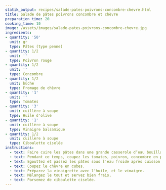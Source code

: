 ```yaml
---
statik_output: recipes/salade-pates-poivrons-concombre-chevre.html
title: Salade de pâtes poivrons concombre et chèvre
preparation_time: 20
cooking_time: 10
image: /assets/images/salade-pates-poivrons-concombre-chevre.jpg
ingredients:
- quantity: '50'
  unit: gr
  type: Pâtes (type penne)
- quantity: 1/2
  unit: ''
  type: Poivron rouge
- quantity: 1/2
  unit: ''
  type: Concombre
- quantity: 1/2
  unit: bûche
  type: Fromage de chèvre
- quantity: '1'
  unit: ''
  type: Tomates
- quantity: '3'
  unit: cuillère à soupe
  type: Huile d'olive
- quantity: '1'
  unit: cuillère à soupe
  type: Vinaigre balsamique
- quantity: 1/2
  unit: cuillère à soupe
  type: Ciboulette ciselée
instructions:
  - text: Faire cuire les pâtes dans une grande casserole d’eau bouillante salée.
  - text: Pendant ce temps, coupez les tomates, poivron, concombre en petits dés.
  - text: Egouttez et passez les pâtes sous l'eau froide après cuisson.
  - text: Coupez le chèvre en cubes.
  - text: Préparez la vinaigrette avec l'huile, et le vinaigre.
  - text: Mélangez le tout et servez bien frais.
  - text: Parsemez de ciboulette ciselée.
---
```


